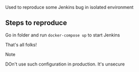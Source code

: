 Used to reproduce some Jenkins bug in isolated environment

## Steps to reproduce

Go in folder and run `docker-compose up` to start Jenkins

That's all folks!

> [!NOTE]
> DOn't use such configuration in production. It's unsecure
